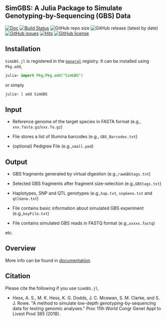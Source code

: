 ## SimGBS: A Julia Package to Simulate Genotyping-by-Sequencing (GBS) Data  

[![Doc](https://img.shields.io/badge/docs-stable-blue.svg)](https://github.com/kanji709/SimGBS.jl/docs/build/index.html)
[![Build Status](https://github.com/julia-actions/SimGBS.jl/workflows/CI/badge.svg)](https://github.com/kanji709/SimGBS.jl/workflows/actions)
![GitHub repo size](https://img.shields.io/github/repo-size/kanji709/SimGBS.jl?style=flat-square)
![GitHub release (latest by date)](https://img.shields.io/github/v/release/kanji709/SimGBS.jl?color=purple&style=flat-square)
[![GitHub issues](https://img.shields.io/github/issues/AgResearch/snpGBS)](https://github.com/kanji709/SimGBS.jl/issues)
[![Hits](https://hits.seeyoufarm.com/api/count/incr/badge.svg?url=https%3A%2F%2Fgithub.com%2Fkanji709%2FSimGBS.jl&count_bg=%2379C83D&title_bg=%23555555&icon=&icon_color=%23E7E7E7&title=hits&edge_flat=true)](https://hits.seeyoufarm.com)
[![GitHub license](https://img.shields.io/github/license/AgResearch/snpGBS?style=flat-square)](https://github.com/AgResearch/snpGBS/blob/main/LICENSE)
 



## Installation

`SimGBS.jl` is registered in the [`General`](https://github.com/JuliaRegistries/General) registry. It can be installed using `Pkg.add`,

```julia
julia> import Pkg;Pkg.add("SimGBS")
```

or simply 

```julia
julia> ] add SimGBS
```


## Input

- Reference genome of the target species in FASTA format (e.g., `xxx.fasta.gz`/`xxx.fa.gz`)   

- Flie stores a list of Illumina barcodes (e.g., `GBS_Barcodes.txt`)

- (optional) Pedigree File (e.g.,`small.ped`) 



## Output 

- GBS fragments generated by virtual digestion (e.g.,`rawGBStags.txt`)

- Selected GBS fragments after fragment size-selection (e.g.,`GBStags.txt`) 

- Haplotypes, SNP and QTL genotypes (e.g.,`hap.txt`, `snpGeno.txt` and `qtlGeno.txt`) 

- File contains basic information about simulated GBS experiment (e.g.,`keyFile.txt`)

- File contains simulated GBS reads in FASTQ format (e.g.,`xxxxx.fastq`)

etc. 



## Overview

More info can be found in [documentation](https://github.com/kanji709/SimGBS.jl/docs/build/index.html).


## Citation

Please cite the following if you use `SimGBS.jl`, 

- Hess, A. S., M. K. Hess, K. G. Dodds, J. C. Mcewan, S. M. Clarke, and S. J. Rowe. "A method to simulate low-depth genotyping-by-sequencing data for testing genomic analyses." Proc 11th World Congr Genet Appl to Livest Prod 385 (2018). 










